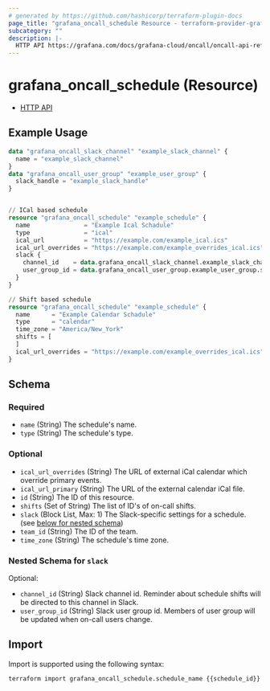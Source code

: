 ```yaml
---
# generated by https://github.com/hashicorp/terraform-plugin-docs
page_title: "grafana_oncall_schedule Resource - terraform-provider-grafana"
subcategory: ""
description: |-
  HTTP API https://grafana.com/docs/grafana-cloud/oncall/oncall-api-reference/schedules/
---
```


# grafana_oncall_schedule (Resource)

* [HTTP API](https://grafana.com/docs/grafana-cloud/oncall/oncall-api-reference/schedules/)

## Example Usage

```terraform
data "grafana_oncall_slack_channel" "example_slack_channel" {
  name = "example_slack_channel"
}
data "grafana_oncall_user_group" "example_user_group" {
  slack_handle = "example_slack_handle"
}


// ICal based schedule
resource "grafana_oncall_schedule" "example_schedule" {
  name               = "Example Ical Schadule"
  type               = "ical"
  ical_url           = "https://example.com/example_ical.ics"
  ical_url_overrides = "https://example.com/example_overrides_ical.ics"
  slack {
    channel_id    = data.grafana_oncall_slack_channel.example_slack_channel.slack_id
    user_group_id = data.grafana_oncall_user_group.example_user_group.slack_id
  }
}

// Shift based schedule
resource "grafana_oncall_schedule" "example_schedule" {
  name      = "Example Calendar Schadule"
  type      = "calendar"
  time_zone = "America/New_York"
  shifts = [
  ]
  ical_url_overrides = "https://example.com/example_overrides_ical.ics"
}
```

<!-- schema generated by tfplugindocs -->
## Schema

### Required

- `name` (String) The schedule's name.
- `type` (String) The schedule's type.

### Optional

- `ical_url_overrides` (String) The URL of external iCal calendar which override primary events.
- `ical_url_primary` (String) The URL of the external calendar iCal file.
- `id` (String) The ID of this resource.
- `shifts` (Set of String) The list of ID's of on-call shifts.
- `slack` (Block List, Max: 1) The Slack-specific settings for a schedule. (see [below for nested schema](#nestedblock--slack))
- `team_id` (String) The ID of the team.
- `time_zone` (String) The schedule's time zone.

<a id="nestedblock--slack"></a>
### Nested Schema for `slack`

Optional:

- `channel_id` (String) Slack channel id. Reminder about schedule shifts will be directed to this channel in Slack.
- `user_group_id` (String) Slack user group id. Members of user group will be updated when on-call users change.

## Import

Import is supported using the following syntax:

```shell
terraform import grafana_oncall_schedule.schedule_name {{schedule_id}}
```
